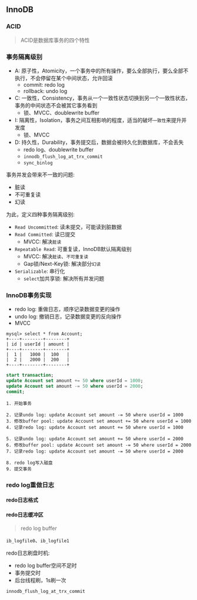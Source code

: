 ## InnoDB

### ACID

> ACID是数据库事务的四个特性

### 事务隔离级别

* A: 原子性，Atomicity，一个事务中的所有操作，要么全部执行，要么全部不执行，不会停留在某个中间状态，允许回滚
    * commit: redo log
    * rollback: undo log
* C: 一致性，Consistency，事务从一个一致性状态切换到另一个一致性状态，事务的中间状态不会被其它事务看到
    * 锁、MVCC、doublewrite buffer
* I: 隔离性，Isolation，事务之间互相影响的程度，适当的破坏`一致性`来提升并发度
    * 锁、MVCC
* D: 持久性，Durability，事务提交后，数据会被持久化到数据库，不会丢失
    * redo log、doublewrite buffer
    * `innodb_flush_log_at_trx_commit`
    * `sync_binlog`

事务并发会带来不一致的问题:

* 脏读
* 不可重复读
* 幻读

为此，定义四种事务隔离级别:

* `Read Uncommitted`: 读未提交，可能读到脏数据
* `Read Committed`: 读已提交
    * MVCC: 解决`脏读`
* `Repeatable Read`: 可重复读，InnoDB默认隔离级别
    * MVCC: 解决`脏读`、`不可重复读`
    * Gap锁/Next-Key锁: 解决部分`幻读`
* `Serializable`: 串行化
    * `select`加共享锁: 解决所有并发问题

### InnoDB事务实现

* redo log: 重做日志，顺序记录数据变更的操作
* undo log: 撤销日志，记录数据变更的反向操作
* MVCC

```console
mysql> select * from Account;
+----+--------+--------+
| id | userId | amount |
+----+--------+--------+
|  1 |   1000 |  100   |
|  2 |   2000 |  200   |
+----+--------+--------+
```

```sql
start transaction;
update Account set amount += 50 where userId = 1000;
update Account set amount -= 50 where userId = 2000;
commit;
```

```console
1. 开始事务

2. 记录undo log: update Account set amount -= 50 where userId = 1000
3. 修改buffer pool: update Account set amount += 50 where userId = 1000
4. 记录redo log: update Account set amount += 50 where userId = 1000

5. 记录undo log: update Account set amount += 50 where userId = 2000
6. 修改buffer pool: update Account set amount -= 50 where userId = 2000
7. 记录redo log: update Account set amount -= 50 where userId = 2000

8. redo log写入磁盘
9. 提交事务
```

### redo log重做日志

#### redo日志格式

#### redo日志缓冲区

> redo log buffer

`ib_logfile0`、`ib_logfile1`

redo日志刷盘时机:

* redo log buffer空间不足时
* 事务提交时
* 后台线程刷，1s刷一次

`innodb_flush_log_at_trx_commit`
